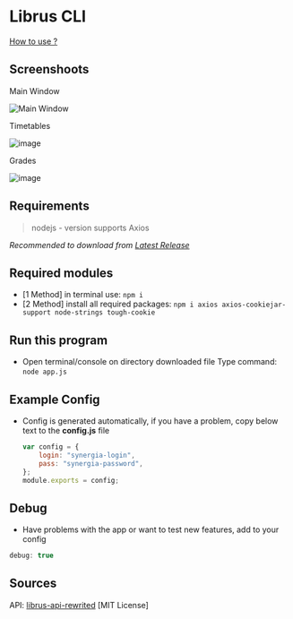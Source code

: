 # Librus CLI

[How to use ?](#requirements)

## Screenshoots
Main Window

![Main Window](https://github.com/kbaraniak/librusCLI/assets/90936580/533a708a-319f-4fcf-8e48-e9f011bc7fcc)

Timetables

![image](https://github.com/kbaraniak/librusCLI/assets/90936580/12253ce7-5d32-4cde-a695-83e78c4d41af)

Grades

![image](https://github.com/kbaraniak/librusCLI/assets/90936580/0a75013a-b009-4a5f-a6aa-2f60a792dfe7)





## Requirements
> nodejs - version supports Axios

*Recommended to download from [Latest Release](https://github.com/kbaraniak/librusCLI/releases/latest)*


## Required modules
- [1 Method] in terminal use: ``npm i``
- [2 Method] install all required packages:
``npm i axios axios-cookiejar-support node-strings tough-cookie``

## Run this program
- Open terminal/console on directory downloaded file
   Type command: ``node app.js``

## Example Config
- Config is generated automatically, if you have a problem, copy below text to the **config.js** file

    ```js
    var config = {
        login: "synergia-login",
        pass: "synergia-password",
    };
    module.exports = config;
    ```
## Debug
- Have problems with the app or want to test new features, add to your config
```js
debug: true
```

## Sources
API: [librus-api-rewrited](https://github.com/kbaraniak/librus-api-rewrited) [MIT License]
